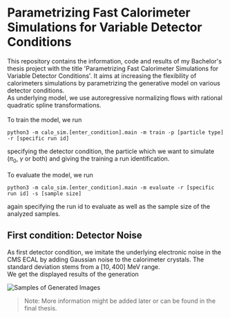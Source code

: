# Parametrizing Fast Calorimeter Simulations for Variable Detector Conditions

This repository contains the information, code and results of my Bachelor's thesis project with the title 'Parametrizing Fast Calorimeter Simulations for Variable Detector Conditions'. It aims at increasing the flexibility of calorimeters simulations by parametrizing the generative model on various detector conditions. <br>
As underlying model, we use autoregressive normalizing flows with rational quadratic spline transformations.<br>
<br>
To train the model, we run

`python3 -m calo_sim.[enter_condition].main -m train -p [particle type] -r [specific run id]`

specifying the detector condition, the particle which we want to simulate ($\pi_0$, $\gamma$ or both) and giving the training a run identification.<br>
<br>
To evaluate the model, we run

`python3 -m calo_sim.[enter_condition].main -m evaluate -r [specific run id] -s [sample size]`

again specifying the run id to evaluate as well as the sample size of the analyzed samples.

## First condition: Detector Noise

As first detector condition, we imitate the underlying electronic noise in the CMS ECAL by adding Gaussian noise to the calorimeter crystals. The standard deviation stems from a $[10, 400]~\mathrm{MeV}$ range.<br>
We get the displayed results of the generation

![Samples of Generated Images](calo_sim/results/samples_50_photon.png)



> Note: More information might be added later or can be found in the final thesis.